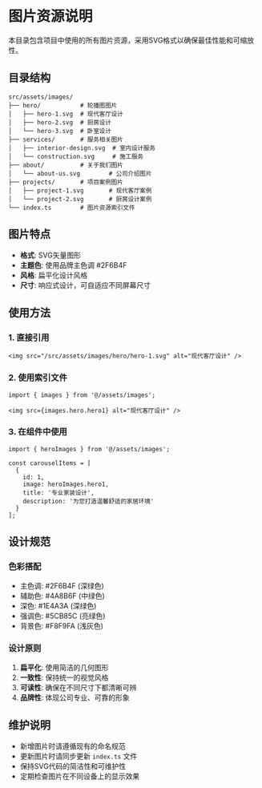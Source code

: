 # 图片资源说明

本目录包含项目中使用的所有图片资源，采用SVG格式以确保最佳性能和可缩放性。

## 目录结构

```
src/assets/images/
├── hero/           # 轮播图图片
│   ├── hero-1.svg  # 现代客厅设计
│   ├── hero-2.svg  # 厨房设计
│   └── hero-3.svg  # 卧室设计
├── services/       # 服务相关图片
│   ├── interior-design.svg  # 室内设计服务
│   └── construction.svg     # 施工服务
├── about/          # 关于我们图片
│   └── about-us.svg        # 公司介绍图片
├── projects/       # 项目案例图片
│   ├── project-1.svg       # 现代客厅案例
│   └── project-2.svg       # 厨房设计案例
└── index.ts        # 图片资源索引文件
```

## 图片特点

- **格式**: SVG矢量图形
- **主题色**: 使用品牌主色调 #2F6B4F
- **风格**: 扁平化设计风格
- **尺寸**: 响应式设计，可自适应不同屏幕尺寸

## 使用方法

### 1. 直接引用
```tsx
<img src="/src/assets/images/hero/hero-1.svg" alt="现代客厅设计" />
```

### 2. 使用索引文件
```tsx
import { images } from '@/assets/images';

<img src={images.hero.hero1} alt="现代客厅设计" />
```

### 3. 在组件中使用
```tsx
import { heroImages } from '@/assets/images';

const carouselItems = [
  {
    id: 1,
    image: heroImages.hero1,
    title: '专业家装设计',
    description: '为您打造温馨舒适的家居环境'
  }
];
```

## 设计规范

### 色彩搭配
- 主色调: #2F6B4F (深绿色)
- 辅助色: #4A8B6F (中绿色)
- 深色: #1E4A3A (深绿色)
- 强调色: #5CB85C (亮绿色)
- 背景色: #F8F9FA (浅灰色)

### 设计原则
1. **扁平化**: 使用简洁的几何图形
2. **一致性**: 保持统一的视觉风格
3. **可读性**: 确保在不同尺寸下都清晰可辨
4. **品牌性**: 体现公司专业、可靠的形象

## 维护说明

- 新增图片时请遵循现有的命名规范
- 更新图片时请同步更新 `index.ts` 文件
- 保持SVG代码的简洁性和可维护性
- 定期检查图片在不同设备上的显示效果 